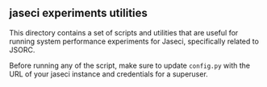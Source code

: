 ## jaseci experiments utilities
This directory contains a set of scripts and utilities that are useful for running system performance experiments for Jaseci, specifically related to JSORC.

Before running any of the script, make sure to update `config.py` with the URL of your jaseci instance and credentials for a superuser.
